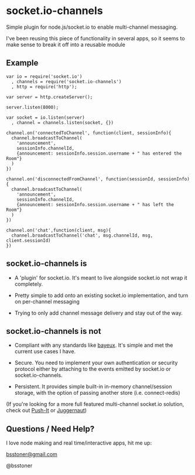 # socket.io-channels

  Simple plugin for node.js/socket.io to enable multi-channel messaging.

  I've been reusing this piece of functionality in several apps, so it
seems to make sense to break it off into a reusable module

## Example

    var io = require('socket.io')
      , channels = require('socket.io-channels')
      , http = require('http');

    var server = http.createServer();

    server.listen(8000);

    var socket = io.listen(server)
      , channel = channels.listen(socket, {})

    channel.on('connectedToChannel', function(client, sessionInfo){
      channel.broadcastToChannel(
        'announcement',
        sessionInfo.channelId, 
        {announcement: sessionInfo.session.username + " has entered the Room"}
      )
    })

    channel.on('disconnectedFromChannel', function(sessionId, sessionInfo){
      channel.broadcastToChannel(
        'announcement',
        sessionInfo.channelId, 
        {announcement: sessionInfo.session.username + " has left the Room"}
      )
    })

    channel.on('chat',function(client, msg){
      channel.broadcastToChannel('chat', msg.channelId, msg, client.sessionId)
    })

## socket.io-channels is

  - A 'plugin' for socket.io.  It's meant to live alongside socket.io not
wrap it completely.

  - Pretty simple to add onto an existing socket.io implementation, and
turn on per-channel messaging

  - Trying to only add channel message delivery and stay out of the way.

## socket.io-channels is not

  - Compliant with any standards like [bayeux](http://svn.cometd.com/trunk/bayeux/bayeux.html).  It's simple and met the current use cases I have.

  - Secure.  You need to implement your own authentication or security
protocol either by attaching to the events emitted by socket.io or
socket.io-channels.

  - Persistent.  It provides simple built-in in-memory channel/session storage, with the option of passing another store (i.e. connect-redis)

  (If you're looking for a more full featured multi-channel socket.io solution,
check out [Push-It](https://github.com/aaronblohowiak/Push-It) or [Juggernaut](https://github.com/maccman/juggernaut))

## Questions / Need Help?
  I love node making and real time/interactive apps, hit me up:

  bsstoner@gmail.com

  @bsstoner
